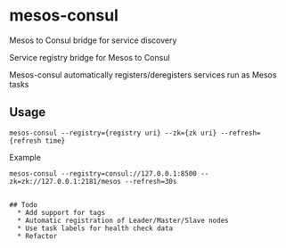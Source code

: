 # mesos-consul
Mesos to Consul bridge for service discovery

Service registry bridge for Mesos to Consul

Mesos-consul automatically registers/deregisters services run as Mesos tasks

## Usage

	mesos-consul --registry={registry uri} --zk={zk uri} --refresh={refresh time}

Example

	mesos-consul --registry=consul://127.0.0.1:8500 --zk=zk://127.0.0.1:2181/mesos --refresh=30s
```

## Todo
  * Add support for tags
  * Automatic registration of Leader/Master/Slave nodes
  * Use task labels for health check data
  * Refactor
